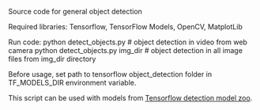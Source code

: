 Source code for general object detection

Required libraries: Tensorflow, TensorFlow Models, OpenCV, MatplotLib

Run code:
python detect_objects.py # object detection in video from web camera
python detect_objects.py img_dir # object detection in all image files from img_dir directory

Before usage, set path to tensorflow object_detection folder in TF_MODELS_DIR environment variable.

This script can be used with models from [Tensorflow detection model zoo](https://github.com/tensorflow/models/blob/master/research/object_detection/g3doc/detection_model_zoo.md).
